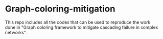 # Graph-coloring-mitigation
This repo includes all the codes that can be used to reproduce the work done in "Graph coloring framework to mitigate cascading failure in complex networks". 
